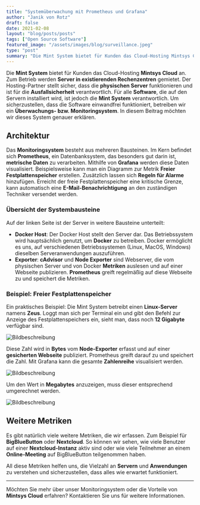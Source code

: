 ```yaml
---
title: "Systemüberwachung mit Prometheus und Grafana"
author: "Janik von Rotz"
draft: false
date: 2021-02-08
layout: "blog/posts/posts"
tags: ["Open Source Software"]
featured_image: "/assets/images/blog/surveillance.jpeg"
type: "post"
summary: "Die Mint System bietet für Kunden das Cloud-Hosting Mintsys Cloud an. Zum Betrieb werden Server in existierenden Rechenzentren gemietet. Der Hosting-Partner stellt sicher, dass die physischen Server f..."
---
```


Die **Mint System** bietet für Kunden das Cloud-Hosting **Mintsys Cloud** an. Zum Betrieb werden **Server in existierenden Rechenzentren** gemietet. Der Hosting-Partner stellt sicher, dass die **physischen Server** funktionieren und ist für die **Ausfallsicherheit** verantwortlich. Für alle **Software**, die auf den Servern installiert wird, ist jedoch die **Mint System** verantwortlich. Um sicherzustellen, dass die Software einwandfrei funktioniert, betreiben wir ein **Überwachungs- bzw. Monitoringsystem**. In diesem Beitrag möchten wir dieses System genauer erklären.

## Architektur

Das **Monitoringsystem** besteht aus mehreren Bausteinen. Im Kern befindet sich **Prometheus**, ein Datenbanksystem, das besonders gut darin ist, **metrische Daten** zu verarbeiten. Mithilfe von **Grafana** werden diese Daten visualisiert. Beispielsweise kann man ein Diagramm zur Metrik **Freier Festplattenspeicher** erstellen. Zusätzlich lassen sich **Regeln für Alarme** hinzufügen. Erreicht der freie Festplattenspeicher eine kritische Grenze, kann automatisch eine **E-Mail-Benachrichtigung** an den zuständigen Techniker versendet werden.

### Übersicht der Systembausteine

Auf der linken Seite ist der Server in weitere Bausteine unterteilt:

- **Docker Host**: Der Docker Host stellt den Server dar. Das Betriebssystem wird hauptsächlich genutzt, um **Docker** zu betreiben. Docker ermöglicht es uns, auf verschiedenen Betriebssystemen (Linux, MacOS, Windows) dieselben Serveranwendungen auszuführen.
- **Exporter**: **cAdvisor** und **Node Exporter** sind Webserver, die vom physischen Server und von Docker **Metriken** auslesen und auf einer Webseite publizieren. **Prometheus** greift regelmäßig auf diese Webseite zu und speichert die Metriken.

### Beispiel: Freier Festplattenspeicher

Ein praktisches Beispiel: Die Mint System betreibt einen **Linux-Server** namens **Zeus**. Loggt man sich per Terminal ein und gibt den Befehl zur Anzeige des Festplattenspeichers ein, sieht man, dass noch **12 Gigabyte** verfügbar sind.

![Bildbeschreibung](/assets/images/blog/server-festplatte.png)


Diese Zahl wird in **Bytes** vom **Node-Exporter** erfasst und auf einer **gesicherten Webseite** publiziert. Prometheus greift darauf zu und speichert die Zahl. Mit Grafana kann die gesamte **Zahlenreihe** visualisiert werden.

![Bildbeschreibung](/assets/images/blog/node-exporter.png)

Um den Wert in **Megabytes** anzuzeigen, muss dieser entsprechend umgerechnet werden.

![Bildbeschreibung](/assets/images/blog/grafana-monitoring.png)

## Weitere Metriken

Es gibt natürlich viele weitere Metriken, die wir erfassen. Zum Beispiel für **BigBlueButton** oder **Nextcloud**. So können wir sehen, wie viele Benutzer auf einer **Nextcloud-Instanz** aktiv sind oder wie viele Teilnehmer an einem **Online-Meeting** auf BigBlueButton teilgenommen haben.

All diese Metriken helfen uns, die Vielzahl an **Servern** und **Anwendungen** zu verstehen und sicherzustellen, dass alles wie erwartet funktioniert.

---

Möchten Sie mehr über unser Monitoringsystem oder die Vorteile von **Mintsys Cloud** erfahren? Kontaktieren Sie uns für weitere Informationen.

